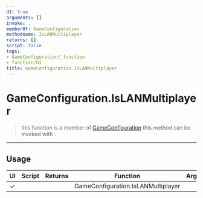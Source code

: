 ```yaml
---
UI: true
arguments: []
invoke: .
memberOf: GameConfiguration
methodname: IsLANMultiplayer
returns: []
script: false
tags:
- GameConfiguration/_function
- function/UI
title: GameConfiguration.IsLANMultiplayer
---
```

# GameConfiguration.IsLANMultiplayer
> this function is a member of [GameConfiguration](civ-6/lua/GameConfiguration.md)
> this method can be invoked with `.`
-----
## Usage
|  UI | Script | Returns | Function | Arguments |
|:---:|:------:|-------:|:--------:|:---------|
|✓| ||GameConfiguration.IsLANMultiplayer||
